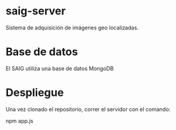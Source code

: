 # saig-server
Sistema de adquisición de imágenes geo localizadas.

# Base de datos
El SAIG utiliza una base de datos MongoDB

# Despliegue
Una vez clonado el repositorio, correr el servidor con el comando:

npm app.js
